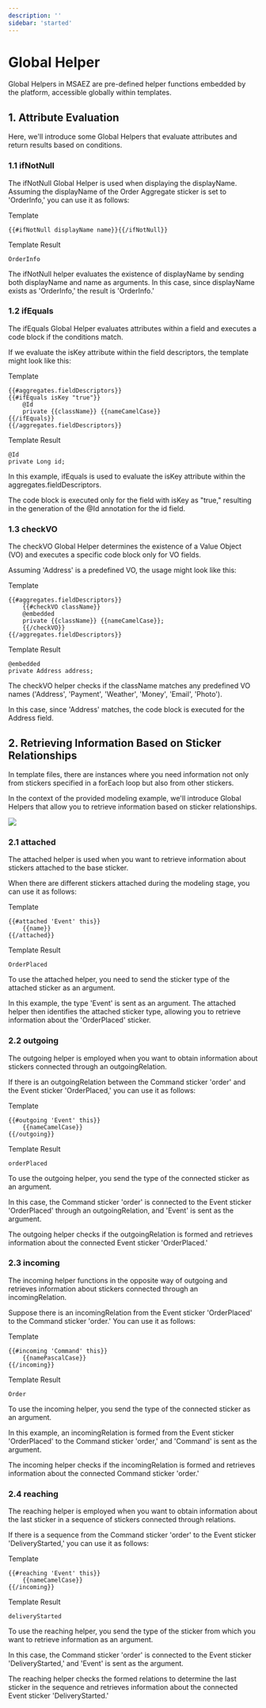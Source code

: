 ```yaml
---
description: ''
sidebar: 'started'
---
```

# Global Helper

Global Helpers in MSAEZ are pre-defined helper functions embedded by the platform, accessible globally within templates. 

## 1. Attribute Evaluation

Here, we'll introduce some Global Helpers that evaluate attributes and return results based on conditions.

### 1.1 ifNotNull

The ifNotNull Global Helper is used when displaying the displayName. Assuming the displayName of the Order Aggregate sticker is set to 'OrderInfo,' you can use it as follows:

Template
```
{{#ifNotNull displayName name}}{{/ifNotNull}}
```
Template Result
```
OrderInfo
```

The ifNotNull helper evaluates the existence of displayName by sending both displayName and name as arguments. In this case, since displayName exists as 'OrderInfo,' the result is 'OrderInfo.'

### 1.2 ifEquals

The ifEquals Global Helper evaluates attributes within a field and executes a code block if the conditions match. 

If we evaluate the isKey attribute within the field descriptors, the template might look like this:

Template
```
{{#aggregates.fieldDescriptors}}
{{#ifEquals isKey "true"}}
    @Id
    private {{className}} {{nameCamelCase}}
{{/ifEquals}}
{{/aggregates.fieldDescriptors}}

```
Template Result
```
@Id
private Long id;
```
In this example, ifEquals is used to evaluate the isKey attribute within the aggregates.fieldDescriptors. 

The code block is executed only for the field with isKey as "true," resulting in the generation of the @Id annotation for the id field.



### 1.3 checkVO

The checkVO Global Helper determines the existence of a Value Object (VO) and executes a specific code block only for VO fields. 

Assuming 'Address' is a predefined VO, the usage might look like this:

Template
```
{{#aggregates.fieldDescriptors}}
    {{#checkVO className}}
    @embedded
    private {{className}} {{nameCamelCase}};
    {{/checkVO}}
{{/aggregates.fieldDescriptors}}
```
Template Result
```
@embedded
private Address address;
```
The checkVO helper checks if the className matches any predefined VO names ('Address', 'Payment', 'Weather', 'Money', 'Email', 'Photo'). 

In this case, since 'Address' matches, the code block is executed for the Address field.

## 2. Retrieving Information Based on Sticker Relationships

In template files, there are instances where you need information not only from stickers specified in a forEach loop but also from other stickers. 

In the context of the provided modeling example, we'll introduce Global Helpers that allow you to retrieve information based on sticker relationships.

![](https://github.com/msa-ez/platform/assets/123912988/274407a9-f06d-4d39-ae37-76fce4a39a5b)

### 2.1 attached
The attached helper is used when you want to retrieve information about stickers attached to the base sticker. 

When there are different stickers attached during the modeling stage, you can use it as follows:

Template
```
{{#attached 'Event' this}}
    {{name}}
{{/attached}}
```

Template Result
```
OrderPlaced 
```

To use the attached helper, you need to send the sticker type of the attached sticker as an argument. 

In this example, the type 'Event' is sent as an argument. The attached helper then identifies the attached sticker type, allowing you to retrieve information about the 'OrderPlaced' sticker.

### 2.2 outgoing

The outgoing helper is employed when you want to obtain information about stickers connected through an outgoingRelation. 

If there is an outgoingRelation between the Command sticker 'order' and the Event sticker 'OrderPlaced,' you can use it as follows:

Template
```
{{#outgoing 'Event' this}}
    {{nameCamelCase}}
{{/outgoing}}
```

Template Result
```
orderPlaced
```

To use the outgoing helper, you send the type of the connected sticker as an argument. 

In this case, the Command sticker 'order' is connected to the Event sticker 'OrderPlaced' through an outgoingRelation, and 'Event' is sent as the argument. 

The outgoing helper checks if the outgoingRelation is formed and retrieves information about the connected Event sticker 'OrderPlaced.'

### 2.3 incoming

The incoming helper functions in the opposite way of outgoing and retrieves information about stickers connected through an incomingRelation. 

Suppose there is an incomingRelation from the Event sticker 'OrderPlaced' to the Command sticker 'order.' You can use it as follows:

Template
```
{{#incoming 'Command' this}}
    {{namePascalCase}}
{{/incoming}}
```

Template Result
```
Order
```

To use the incoming helper, you send the type of the connected sticker as an argument. 

In this example, an incomingRelation is formed from the Event sticker 'OrderPlaced' to the Command sticker 'order,' and 'Command' is sent as the argument. 

The incoming helper checks if the incomingRelation is formed and retrieves information about the connected Command sticker 'order.'

### 2.4 reaching

The reaching helper is employed when you want to obtain information about the last sticker in a sequence of stickers connected through relations. 

If there is a sequence from the Command sticker 'order' to the Event sticker 'DeliveryStarted,' you can use it as follows:

Template
```
{{#reaching 'Event' this}}
    {{nameCamelCase}}
{{/incoming}}
```

Template Result
```
deliveryStarted
```
To use the reaching helper, you send the type of the sticker from which you want to retrieve information as an argument.

In this case, the Command sticker 'order' is connected to the Event sticker 'DeliveryStarted,' and 'Event' is sent as the argument. 

The reaching helper checks the formed relations to determine the last sticker in the sequence and retrieves information about the connected Event sticker 'DeliveryStarted.'